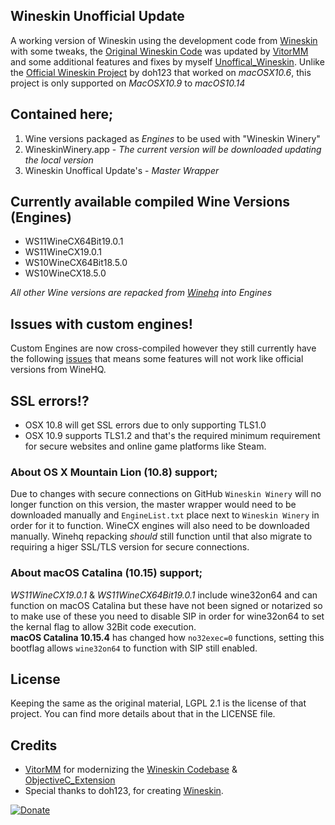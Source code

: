 ## Wineskin Unofficial Update
A working version of Wineskin using the development code from [Wineskin](https://github.com/vitor251093/wineskin) with some tweaks, the [Original Wineskin Code](https://sourceforge.net/p/wineskin/code) was updated by [VitorMM](https://github.com/vitor251093) and some additional features and fixes by myself [Unoffical_Wineskin](https://github.com/vitor251093/wineskin/tree/Unoffical_Wineskin).
Unlike the [Official Wineskin Project](http://wineskin.urgesoftware.com) by doh123 that worked on *macOSX10.6*, this project is only supported on *MacOSX10.9* to *macOS10.14*

## Contained here;
1) Wine versions packaged as *Engines* to be used with "Wineskin Winery"
2) WineskinWinery.app - *The current version will be downloaded updating the local version*
3) Wineskin Unoffical Update's - *Master Wrapper*

## Currently available compiled Wine Versions (Engines)
- WS11WineCX64Bit19.0.1
- WS11WineCX19.0.1
- WS10WineCX64Bit18.5.0
- WS10WineCX18.5.0

*All other Wine versions are repacked from [Winehq](https://dl.winehq.org/wine-builds/macosx/pool/) into Engines*

## Issues with custom engines!
Custom Engines are now cross-compiled however they still currently have the following [issues](https://wiki.winehq.org/Clang) that means some features will not work like official versions from WineHQ.

## SSL errors!?
- OSX 10.8 will get SSL errors due to only supporting TLS1.0
- OSX 10.9 supports TLS1.2 and that's the required minimum requirement for secure websites and online game platforms like Steam.

### About OS X Mountain Lion (10.8) support;
Due to changes with secure connections on GitHub `Wineskin Winery` will no longer function on this version, the master wrapper would need to be downloaded manually and `EngineList.txt` place next to `Wineskin Winery` in order for it to function. WineCX engines will also need to be downloaded manually. Winehq repacking *should* still function until that also migrate to requiring a higer SSL/TLS version for secure connections.

### About macOS Catalina (10.15) support;
*WS11WineCX19.0.1* & *WS11WineCX64Bit19.0.1* include wine32on64 and can function on macOS Catalina but these have not been signed or notarized so to make use of these you need to disable SIP in order for wine32on64 to set the kernal flag to allow 32Bit code execution.  
__macOS Catalina 10.15.4__ has changed how `no32exec=0` functions, setting this bootflag allows `wine32on64` to function with SIP still enabled.

## License
Keeping the same as the original material, LGPL 2.1 is the license of that project. You can find more details about that in the LICENSE file.

## Credits
- [VitorMM](https://github.com/vitor251093) for modernizing the [Wineskin Codebase](https://github.com/vitor251093/wineskin) & [ObjectiveC_Extension](https://github.com/vitor251093/ObjectiveC_Extension)
- Special thanks to doh123, for creating [Wineskin](http://wineskin.urgesoftware.com).

[![Donate](https://img.shields.io/badge/Donate-PayPal-green.svg)](https://paypal.me/gcenx?locale.x=en_US)
